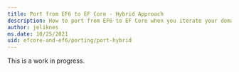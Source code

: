 ```yaml
---
title: Port from EF6 to EF Core - Hybrid Approach
description: How to port from EF6 to EF Core when you iterate your domain model and database separately and use mapping to connect the two.
author: jeliknes
ms.date: 10/25/2021
uid: efcore-and-ef6/porting/port-hybrid
---
```


This is a work in progress.
